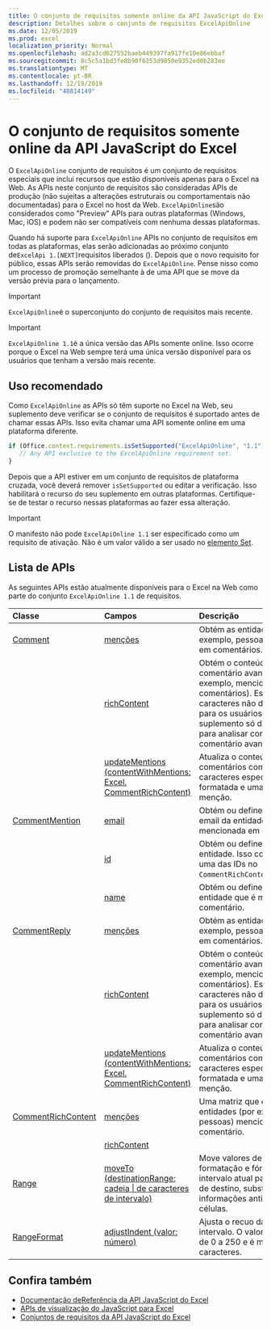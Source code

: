 ```yaml
---
title: O conjunto de requisitos somente online da API JavaScript do Excel
description: Detalhes sobre o conjunto de requisitos ExcelApiOnline
ms.date: 12/05/2019
ms.prod: excel
localization_priority: Normal
ms.openlocfilehash: ad2a3cd627552baeb449397fa917fe10e86ebbaf
ms.sourcegitcommit: 8c5c5a1bd3fe8b90f6253d9850e9352ed0b283ee
ms.translationtype: MT
ms.contentlocale: pt-BR
ms.lasthandoff: 12/19/2019
ms.locfileid: "40814149"
---
```

# <a name="excel-javascript-api-online-only-requirement-set"></a>O conjunto de requisitos somente online da API JavaScript do Excel

O `ExcelApiOnline` conjunto de requisitos é um conjunto de requisitos especiais que inclui recursos que estão disponíveis apenas para o Excel na Web. As APIs neste conjunto de requisitos são consideradas APIs de produção (não sujeitas a alterações estruturais ou comportamentais não documentadas) para o Excel no host da Web. `ExcelApiOnline`são considerados como "Preview" APIs para outras plataformas (Windows, Mac, iOS) e podem não ser compatíveis com nenhuma dessas plataformas.

Quando há suporte para `ExcelApiOnline` APIs no conjunto de requisitos em todas as plataformas, elas serão adicionadas ao próximo conjunto de`ExcelApi 1.[NEXT]`requisitos liberados (). Depois que o novo requisito for público, essas APIs serão removidas do `ExcelApiOnline`. Pense nisso como um processo de promoção semelhante à de uma API que se move da versão prévia para o lançamento.

> [!IMPORTANT]
> `ExcelApiOnline`é o superconjunto do conjunto de requisitos mais recente.

> [!IMPORTANT]
> `ExcelApiOnline 1.1`é a única versão das APIs somente online. Isso ocorre porque o Excel na Web sempre terá uma única versão disponível para os usuários que tenham a versão mais recente.

## <a name="recommended-usage"></a>Uso recomendado

Como `ExcelApiOnline` as APIs só têm suporte no Excel na Web, seu suplemento deve verificar se o conjunto de requisitos é suportado antes de chamar essas APIs. Isso evita chamar uma API somente online em uma plataforma diferente.

```js
if (Office.context.requirements.isSetSupported("ExcelApiOnline", "1.1")) {
   // Any API exclusive to the ExcelApiOnline requirement set.
}
```

Depois que a API estiver em um conjunto de requisitos de plataforma cruzada, você deverá remover `isSetSupported` ou editar a verificação. Isso habilitará o recurso do seu suplemento em outras plataformas. Certifique-se de testar o recurso nessas plataformas ao fazer essa alteração.

> [!IMPORTANT]
> O manifesto não pode `ExcelApiOnline 1.1` ser especificado como um requisito de ativação. Não é um valor válido a ser usado no [elemento Set](../manifest/set.md).

## <a name="api-list"></a>Lista de APIs

As seguintes APIs estão atualmente disponíveis para o Excel na Web como parte do conjunto `ExcelApiOnline 1.1` de requisitos.

| Classe | Campos | Descrição |
|:---|:---|:---|
|[Comment](/javascript/api/excel/excel.comment)|[menções](/javascript/api/excel/excel.comment#mentions)|Obtém as entidades (por exemplo, pessoas) mencionadas em comentários.|
||[richContent](/javascript/api/excel/excel.comment#richcontent)|Obtém o conteúdo de comentário avançado (por exemplo, menciona em comentários). Essa cadeia de caracteres não deve ser exibida para os usuários finais. Seu suplemento só deve usar este para analisar conteúdo de comentário avançado.|
||[updateMentions (contentWithMentions: Excel. CommentRichContent)](/javascript/api/excel/excel.comment#updatementions-contentwithmentions-)|Atualiza o conteúdo de comentários com uma cadeia de caracteres especialmente formatada e uma lista de menção.|
|[CommentMention](/javascript/api/excel/excel.commentmention)|[email](/javascript/api/excel/excel.commentmention#email)|Obtém ou define o endereço de email da entidade que é mencionada em comentário.|
||[id](/javascript/api/excel/excel.commentmention#id)|Obtém ou define a ID da entidade. Isso corresponde a uma das IDs no `CommentRichContent.richContent`.|
||[name](/javascript/api/excel/excel.commentmention#name)|Obtém ou define o nome da entidade que é mencionada em comentário.|
|[CommentReply](/javascript/api/excel/excel.commentreply)|[menções](/javascript/api/excel/excel.commentreply#mentions)|Obtém as entidades (por exemplo, pessoas) mencionadas em comentários.|
||[richContent](/javascript/api/excel/excel.commentreply#richcontent)|Obtém o conteúdo de comentário avançado (por exemplo, menciona em comentários). Essa cadeia de caracteres não deve ser exibida para os usuários finais. Seu suplemento só deve usar este para analisar conteúdo de comentário avançado.|
||[updateMentions (contentWithMentions: Excel. CommentRichContent)](/javascript/api/excel/excel.commentreply#updatementions-contentwithmentions-)|Atualiza o conteúdo de comentários com uma cadeia de caracteres especialmente formatada e uma lista de menção.|
|[CommentRichContent](/javascript/api/excel/excel.commentrichcontent)|[menções](/javascript/api/excel/excel.commentrichcontent#mentions)|Uma matriz que contém todas as entidades (por exemplo, pessoas) mencionadas no comentário.|
||[richContent](/javascript/api/excel/excel.commentrichcontent#richcontent)||
|[Range](/javascript/api/excel/excel.range)|[moveTo (destinationRange: cadeia \| de caracteres de intervalo)](/javascript/api/excel/excel.range#moveto-destinationrange-)|Move valores de célula, formatação e fórmulas do intervalo atual para o intervalo de destino, substituindo as informações antigas nessas células.|
|[RangeFormat](/javascript/api/excel/excel.rangeformat)|[adjustIndent (valor: número)](/javascript/api/excel/excel.rangeformat#adjustindent-amount-)|Ajusta o recuo da formatação do intervalo. O valor de recuo varia de 0 a 250 e é medido em caracteres.|

## <a name="see-also"></a>Confira também

- [Documentação deReferência da API JavaScript do Excel](/javascript/api/excel?view=excel-js-online)
- [APIs de visualização do JavaScript para Excel](./excel-preview-apis.md)
- [Conjuntos de requisitos da API JavaScript do Excel](./excel-api-requirement-sets.md)